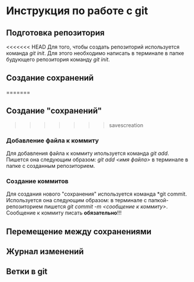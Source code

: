 # Инструкция по работе с git


## Подготовка репозитория
<<<<<<< HEAD
Для того, чтобы создать репозиторий используется команда *git init*. Для этого необходимо написать в терминале в папке будующего репозитория команду *git init*.
## Создание сохранений
=======

## Создание "сохранений"
>>>>>>> savescreation

### Добавление файла к коммиту
Для добавления файла к коммиту ипользуется команда *git add*. Пишется она следующим образом: *git add <имя файла>* в терминале в папке с созданным репозиторием.
### Создание коммитов
Для создания нового "сохранения" используется команда *git commit. Используется она следующим образом: в терминале с папкой-репозиторием пишется *git commit -m <сообщение к коммиту>*. Сообщение к коммиту писать **обязательно**!!!
## Перемещение между сохранениями

## Журнал изменений

## Ветки в git



